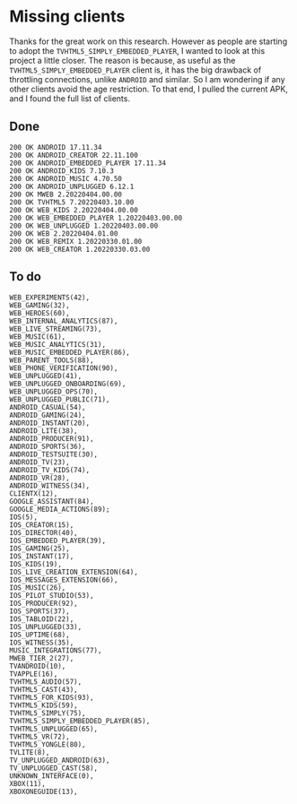 # Missing clients

Thanks for the great work on this research. However as people are starting to
adopt the `TVHTML5_SIMPLY_EMBEDDED_PLAYER`, I wanted to look at this project a
little closer. The reason is because, as useful as the
`TVHTML5_SIMPLY_EMBEDDED_PLAYER` client is, it has the big drawback of
throttling connections, unlike `ANDROID` and similar. So I am wondering if any
other clients avoid the age restriction. To that end, I pulled the current APK,
and I found the full list of clients.

## Done

~~~
200 OK ANDROID 17.11.34
200 OK ANDROID_CREATOR 22.11.100
200 OK ANDROID_EMBEDDED_PLAYER 17.11.34
200 OK ANDROID_KIDS 7.10.3
200 OK ANDROID_MUSIC 4.70.50
200 OK ANDROID_UNPLUGGED 6.12.1
200 OK MWEB 2.20220404.00.00
200 OK TVHTML5 7.20220403.10.00
200 OK WEB_KIDS 2.20220404.00.00
200 OK WEB_EMBEDDED_PLAYER 1.20220403.00.00
200 OK WEB_UNPLUGGED 1.20220403.00.00
200 OK WEB 2.20220404.01.00
200 OK WEB_REMIX 1.20220330.01.00
200 OK WEB_CREATOR 1.20220330.03.00
~~~

## To do

~~~
WEB_EXPERIMENTS(42),
WEB_GAMING(32),
WEB_HEROES(60),
WEB_INTERNAL_ANALYTICS(87),
WEB_LIVE_STREAMING(73),
WEB_MUSIC(61),
WEB_MUSIC_ANALYTICS(31),
WEB_MUSIC_EMBEDDED_PLAYER(86),
WEB_PARENT_TOOLS(88),
WEB_PHONE_VERIFICATION(90),
WEB_UNPLUGGED(41),
WEB_UNPLUGGED_ONBOARDING(69),
WEB_UNPLUGGED_OPS(70),
WEB_UNPLUGGED_PUBLIC(71),
ANDROID_CASUAL(54),
ANDROID_GAMING(24),
ANDROID_INSTANT(20),
ANDROID_LITE(38),
ANDROID_PRODUCER(91),
ANDROID_SPORTS(36),
ANDROID_TESTSUITE(30),
ANDROID_TV(23),
ANDROID_TV_KIDS(74),
ANDROID_VR(28),
ANDROID_WITNESS(34),
CLIENTX(12),
GOOGLE_ASSISTANT(84),
GOOGLE_MEDIA_ACTIONS(89);
IOS(5),
IOS_CREATOR(15),
IOS_DIRECTOR(40),
IOS_EMBEDDED_PLAYER(39),
IOS_GAMING(25),
IOS_INSTANT(17),
IOS_KIDS(19),
IOS_LIVE_CREATION_EXTENSION(64),
IOS_MESSAGES_EXTENSION(66),
IOS_MUSIC(26),
IOS_PILOT_STUDIO(53),
IOS_PRODUCER(92),
IOS_SPORTS(37),
IOS_TABLOID(22),
IOS_UNPLUGGED(33),
IOS_UPTIME(68),
IOS_WITNESS(35),
MUSIC_INTEGRATIONS(77),
MWEB_TIER_2(27),
TVANDROID(10),
TVAPPLE(16),
TVHTML5_AUDIO(57),
TVHTML5_CAST(43),
TVHTML5_FOR_KIDS(93),
TVHTML5_KIDS(59),
TVHTML5_SIMPLY(75),
TVHTML5_SIMPLY_EMBEDDED_PLAYER(85),
TVHTML5_UNPLUGGED(65),
TVHTML5_VR(72),
TVHTML5_YONGLE(80),
TVLITE(8),
TV_UNPLUGGED_ANDROID(63),
TV_UNPLUGGED_CAST(58),
UNKNOWN_INTERFACE(0),
XBOX(11),
XBOXONEGUIDE(13),
~~~
